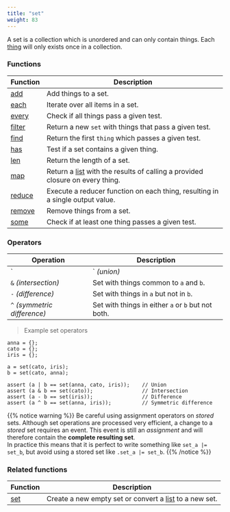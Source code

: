 ```yaml
---
title: "set"
weight: 83
---
```


A set is a collection which is unordered and can only contain things.
Each [thing](../thing) will only exists once in a collection.

### Functions

Function | Description
------ | -----------
[add](./add) | Add things to a set.
[each](./each) | Iterate over all items in a set.
[every](./every) | Check if all things pass a given test.
[filter](./filter) | Return a new `set` with things that pass a given test.
[find](./find) | Return the first `thing` which passes a given test.
[has](./has) | Test if a set contains a given thing.
[len](./len) | Return the length of a set.
[map](./map) | Return a [list](../list) with the results of calling a provided closure on every thing.
[reduce](./reduce) | Execute a reducer function on each thing, resulting in a single output value.
[remove](./remove) | Remove things from a set.
[some](./some) | Check if at least one thing passes a given test.

### Operators

Operation | Description
--------- | -----------
`|` *(union)* | Set with things from both `a` and `b`.
`&` *(intersection)* | Set with things common to `a` and `b`.
`-` *(difference)* | Set with things in `a` but not in `b`.
`^` *(symmetric difference)* | Set with things in either `a` or `b` but not both.

> Example set operators

```thingsdb,should_pass
anna = {};
cato = {};
iris = {};

a = set(cato, iris);
b = set(cato, anna);

assert (a | b == set(anna, cato, iris));    // Union
assert (a & b == set(cato));                // Intersection
assert (a - b == set(iris));                // Difference
assert (a ^ b == set(anna, iris));          // Symmetric difference
```

{{% notice warning %}}
Be careful using assignment operators on *stored* sets. Although set operations are processed very efficient, a change to a *stored* set requires an event. This event is still an *assignment* and
will therefore contain the **complete resulting set**. \
In practice this means that it is perfect to write something like `set_a |= set_b`, but avoid using a stored set like `.set_a |= set_b`.
{{% /notice %}}

### Related functions

Function | Description
------ | -----------
[set](../../collection-api/set) | Create a new empty set or convert a [list](../list) to a new set.
